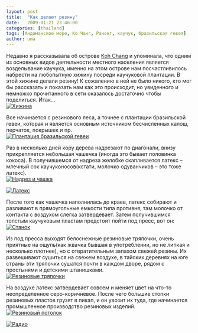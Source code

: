 ```yaml
---
layout: post
title:  "Как делают резину"
date:   2009-01-21 23:46:00
categories: [thailand]
tags: [Андаманское море, Ко Чанг, Ранонг, каучук, бразильская гевея]
author: uma
---
```


Недавно я рассказывала об острове [Koh Chang][17] и упоминала, что одним из основных видов деятельности местного населения является возделывание каучука, именно на этом острове нам посчастливилось набрести на любопытную хижину посреди каучуковой плантации. В этой хижине делали резину! К сожалению в ней не было никого, кто мог бы рассказать и показать нам как это происходит, но увиденного и немножко прочитанного в сети оказалось достаточно чтобы поделиться. Итак…     
[![Хижина][1]][2] 
 
Все начинается с  резинового леса, а точнее с плантации бразильской гевеи, которая и является основным источником бесчисленных калош, перчаток, покрышек и пр.    
[![Плантация бразильской гевеи][3]][4] 

Раз в несколько дней кору дерева надрезают по диагонали, внизу прикрепляется небольшая чашечка (иногда это бывает половинка кокоса). В получившемся от надреза желобке скапливается латекс – млечный сок каучуконосов(кстати, молочко одуванчиков – это тоже латекс).      
[![Надрез и чашка][5]][6]    

[![Латекс][7]][8]    

После того как чашечка наполнилась до краев, латекс собирают и разливают в прямоугольные емкости типа противня, там молочко от контакта с воздухом слегка затвердевает. Затем получившимся толстым каучуковым пластам предстоит пойти под пресс, вот он:    
[![Станок][9]][10]    

Из под пресса выходят белоснежные резиновые тряпочки, очень приятные на ощупь(как жвачка бывшая в употреблении, но не липкая и несколько плотнее), но с отвратительным запахом свежей резины. Их развешивают сушиться на свежем воздухе, в тайских деревнях на юге страны эти тряпочки сушатся почти в каждом дворе, рядом с простынями и детскими штанишками.    
[![Резиновые тряпочки][11]][12]    

На воздухе латекс затвердевает совсем и меняет цвет на что-то неопределенное серо-коричневое. После чего большие стопки резиновых пластов грузят в пикап, и он увозит их туда, где начинается промышленное производство резиновых изделий.    
[![Резиновый потолок][13]][14]

[![Радио][15]][16]    



  [1]: /kak-delaut-rezinu/hut-thumb.jpg "Хижина"
  [2]: /kak-delaut-rezinu/hut.jpg
  [3]: /kak-delaut-rezinu/plantation-thumb.jpg "Плантация бразильской гевеи"
  [4]: /kak-delaut-rezinu/plantation.jpg
  [5]: /kak-delaut-rezinu/cut-cup-thumb.jpg "Надрез и чашка"
  [6]: /kak-delaut-rezinu/cut-cup.jpg
  [7]: /kak-delaut-rezinu/latex-thumb.jpg "Латекс"
  [8]: /kak-delaut-rezinu/latex.jpg
  [9]: /kak-delaut-rezinu/machinegum-thumb.jpg "Станок"
  [10]: /kak-delaut-rezinu/machinegum.jpg
  [11]: /kak-delaut-rezinu/rubber-patch-thumb.jpg "Резиновые тряпочки"
  [12]: /kak-delaut-rezinu/rubber-patch.jpg
  [13]: /kak-delaut-rezinu/rubber-ceiling-thumb.jpg "Резиновый потолок"
  [14]: /kak-delaut-rezinu/rubber-ceiling.jpg
  [15]: /kak-delaut-rezinu/radio-thumb.jpg "Радио"
  [16]: /kak-delaut-rezinu/radio.jpg
  [17]: /koh-chang-ranong


